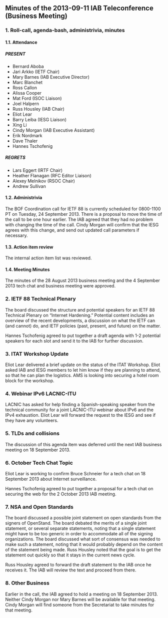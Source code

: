 
Minutes of the 2013-09-11 IAB Teleconference (Business Meeting)
---------------------------------------------------------------


### 1. Roll-call, agenda-bash, administrivia, minutes


#### 1.1. Attendance


##### PRESENT


* Bernard Aboba
* Jari Arkko (IETF Chair)
* Mary Barnes (IAB Executive Director)
* Marc Blanchet
* Ross Callon
* Alissa Cooper
* Mat Ford (ISOC Liaison)
* Joel Halpern
* Russ Housley (IAB Chair)
* Eliot Lear
* Barry Leiba (IESG Liaison)
* Xing Li
* Cindy Morgan (IAB Executive Assistant)
* Erik Nordmark
* Dave Thaler
* Hannes Tschofenig


##### REGRETS


* Lars Eggert (IRTF Chair)
* Heather Flanagan (RFC Editor Liaison)
* Alexey Melnikov (RSOC Chair)
* Andrew Sullivan


#### 1.2. Administrivia


The BOF Coordination call for IETF 88 is currently scheduled for 0800-1100 PT on Tuesday, 24 September 2013. There is a proposal to move the time of the call to be one hour earlier. The IAB agreed that they had no problem with changing the time of the call. Cindy Morgan will confirm that the IESG agrees with this change, and send out updated call parameters if necessary.


#### 1.3. Action item review


The internal action item list was reviewed.


#### 1.4. Meeting Minutes


The minutes of the 28 August 2013 business meeting and the 4 September 2013 tech chat and business meeting were approved.


### 2. IETF 88 Technical Plenary


The board discussed the structure and potential speakers for an IETF 88 Technical Plenary on “Internet Hardening.” Potential content includes an overview of the recent developments, a discussion on what the IETF can (and cannot) do, and IETF policies (past, present, and future) on the matter.


Hannes Tschofenig agreed to put together a draft agenda with 1-2 potential speakers for each slot and send it to the IAB for further discussion.


### 3. ITAT Workshop Update


Eliot Lear delivered a brief update on the status of the ITAT Workshop. Eliot asked IAB and IESG members to let him know if they are planning to attend, so that he can plan the logistics. AMS is looking into securing a hotel room block for the workshop.


### 4. Webinar IPv6 LACNIC-ITU


LACNIC has asked for help finding a Spanish-speaking speaker from the technical community for a joint LACNIC-ITU webinar about IPv6 and the IPv4 exhaustion. Eliot Lear will forward the request to the IESG and see if they have any volunteers.


### 5. TLDs and collisions


The discussion of this agenda item was deferred until the next IAB business meeting on 18 September 2013.


### 6. October Tech Chat Topic


Eliot Lear is working to confirm Bruce Schneier for a tech chat on 18 September 2013 about Internet surveillance.


Hannes Tschofenig agreed to put together a proposal for a tech chat on securing the web for the 2 October 2013 IAB meeting.


### 7. NSA and Open Standards


The board discussed a possible joint statement on open standards from the signers of OpenStand. The board debated the merits of a single joint statement, or several separate statements, noting that a single statement might have to be too generic in order to accommodate all of the signing organizations. The board discussed what sort of consensus was needed to make such a statement, noting that it would probably depend on the content of the statement being made. Russ Housley noted that the goal is to get the statement out quickly so that it stays in the current news cycle.


Russ Housley agreed to forward the draft statement to the IAB once he receives it. The IAB will review the text and proceed from there.


### 8. Other Business


Earlier in the call, the IAB agreed to hold a meeting on 18 September 2013. Neither Cindy Morgan nor Mary Barnes will be available for that meeting. Cindy Morgan will find someone from the Secretariat to take minutes for that meeting.


